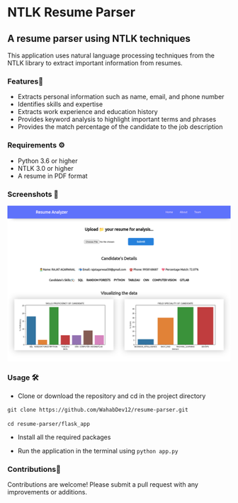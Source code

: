 # NTLK Resume Parser

## A resume parser using NTLK techniques

This application uses natural language processing techniques from the NTLK library to extract important information from resumes.

### Features🌟
-  Extracts personal information such as name, email, and phone number
-  Identifies skills and expertise
-  Extracts work experience and education history
-  Provides keyword analysis to highlight important terms and phrases
-  Provides the match percentage of the candidate to the job description

### Requirements ⚙️
-  Python 3.6 or higher
-  NTLK 3.0 or higher
-  A resume in PDF format

### Screenshots 📸
![Demo shot](/demo_ntlk.png "NTLK logo")


### Usage 🛠
-  Clone or download the repository and cd in the project directory
```
git clone https://github.com/WahabDev12/resume-parser.git    

cd resume-parser/flask_app
```

-  Install all the required packages

-  Run the application in the terminal using ``` python app.py ```

### Contributions💖
  Contributions are welcome! Please submit a pull request with any improvements or additions.

